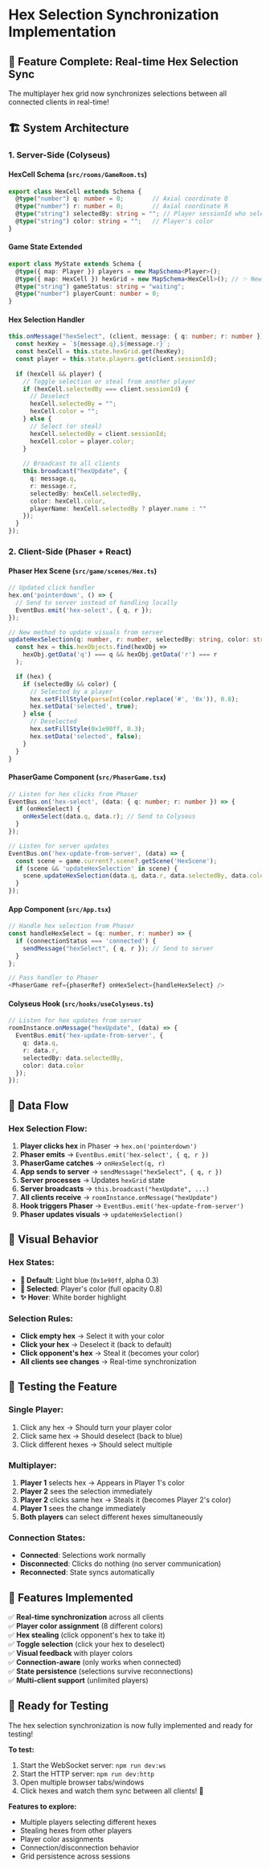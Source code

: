 # Hex Selection Synchronization Implementation

## 🎯 **Feature Complete: Real-time Hex Selection Sync**

The multiplayer hex grid now synchronizes selections between all connected clients in real-time!

## 🏗️ **System Architecture**

### **1. Server-Side (Colyseus)**

#### **HexCell Schema** (`src/rooms/GameRoom.ts`)
```typescript
export class HexCell extends Schema {
  @type("number") q: number = 0;        // Axial coordinate Q
  @type("number") r: number = 0;        // Axial coordinate R
  @type("string") selectedBy: string = ""; // Player sessionId who selected it
  @type("string") color: string = "";   // Player's color
}
```

#### **Game State Extended**
```typescript
export class MyState extends Schema {
  @type({ map: Player }) players = new MapSchema<Player>();
  @type({ map: HexCell }) hexGrid = new MapSchema<HexCell>(); // ✨ New!
  @type("string") gameStatus: string = "waiting";
  @type("number") playerCount: number = 0;
}
```

#### **Hex Selection Handler**
```typescript
this.onMessage("hexSelect", (client, message: { q: number; r: number }) => {
  const hexKey = `${message.q},${message.r}`;
  const hexCell = this.state.hexGrid.get(hexKey);
  const player = this.state.players.get(client.sessionId);
  
  if (hexCell && player) {
    // Toggle selection or steal from another player
    if (hexCell.selectedBy === client.sessionId) {
      // Deselect
      hexCell.selectedBy = "";
      hexCell.color = "";
    } else {
      // Select (or steal)
      hexCell.selectedBy = client.sessionId;
      hexCell.color = player.color;
    }
    
    // Broadcast to all clients
    this.broadcast("hexUpdate", {
      q: message.q,
      r: message.r,
      selectedBy: hexCell.selectedBy,
      color: hexCell.color,
      playerName: hexCell.selectedBy ? player.name : ""
    });
  }
});
```

### **2. Client-Side (Phaser + React)**

#### **Phaser Hex Scene** (`src/game/scenes/Hex.ts`)
```typescript
// Updated click handler
hex.on('pointerdown', () => {
  // Send to server instead of handling locally
  EventBus.emit('hex-select', { q, r });
});

// New method to update visuals from server
updateHexSelection(q: number, r: number, selectedBy: string, color: string) {
  const hex = this.hexObjects.find(hexObj => 
    hexObj.getData('q') === q && hexObj.getData('r') === r
  );

  if (hex) {
    if (selectedBy && color) {
      // Selected by a player
      hex.setFillStyle(parseInt(color.replace('#', '0x')), 0.8);
      hex.setData('selected', true);
    } else {
      // Deselected
      hex.setFillStyle(0x1e90ff, 0.3);
      hex.setData('selected', false);
    }
  }
}
```

#### **PhaserGame Component** (`src/PhaserGame.tsx`)
```typescript
// Listen for hex clicks from Phaser
EventBus.on('hex-select', (data: { q: number; r: number }) => {
  if (onHexSelect) {
    onHexSelect(data.q, data.r); // Send to Colyseus
  }
});

// Listen for server updates
EventBus.on('hex-update-from-server', (data) => {
  const scene = game.current?.scene?.getScene('HexScene');
  if (scene && 'updateHexSelection' in scene) {
    scene.updateHexSelection(data.q, data.r, data.selectedBy, data.color);
  }
});
```

#### **App Component** (`src/App.tsx`)
```typescript
// Handle hex selection from Phaser
const handleHexSelect = (q: number, r: number) => {
  if (connectionStatus === 'connected') {
    sendMessage("hexSelect", { q, r }); // Send to server
  }
};

// Pass handler to Phaser
<PhaserGame ref={phaserRef} onHexSelect={handleHexSelect} />
```

#### **Colyseus Hook** (`src/hooks/useColyseus.ts`)
```typescript
// Listen for hex updates from server
roomInstance.onMessage("hexUpdate", (data) => {
  EventBus.emit('hex-update-from-server', {
    q: data.q,
    r: data.r,
    selectedBy: data.selectedBy,
    color: data.color
  });
});
```

## 🔄 **Data Flow**

### **Hex Selection Flow:**
1. **Player clicks hex** in Phaser → `hex.on('pointerdown')`
2. **Phaser emits** → `EventBus.emit('hex-select', { q, r })`
3. **PhaserGame catches** → `onHexSelect(q, r)`
4. **App sends to server** → `sendMessage("hexSelect", { q, r })`
5. **Server processes** → Updates `hexGrid` state
6. **Server broadcasts** → `this.broadcast("hexUpdate", ...)`
7. **All clients receive** → `roomInstance.onMessage("hexUpdate")`
8. **Hook triggers Phaser** → `EventBus.emit('hex-update-from-server')`
9. **Phaser updates visuals** → `updateHexSelection()`

## 🎨 **Visual Behavior**

### **Hex States:**
- **🔵 Default**: Light blue (`0x1e90ff`, alpha 0.3)
- **🎨 Selected**: Player's color (full opacity 0.8)
- **✨ Hover**: White border highlight

### **Selection Rules:**
- **Click empty hex** → Select it with your color
- **Click your hex** → Deselect it (back to default)
- **Click opponent's hex** → Steal it (becomes your color)
- **All clients see changes** → Real-time synchronization

## 🧪 **Testing the Feature**

### **Single Player:**
1. Click any hex → Should turn your player color
2. Click same hex → Should deselect (back to blue)
3. Click different hexes → Should select multiple

### **Multiplayer:**
1. **Player 1** selects hex → Appears in Player 1's color
2. **Player 2** sees the selection immediately
3. **Player 2** clicks same hex → Steals it (becomes Player 2's color)
4. **Player 1** sees the change immediately
5. **Both players** can select different hexes simultaneously

### **Connection States:**
- **Connected**: Selections work normally
- **Disconnected**: Clicks do nothing (no server communication)
- **Reconnected**: State syncs automatically

## 🚀 **Features Implemented**

✅ **Real-time synchronization** across all clients  
✅ **Player color assignment** (8 different colors)  
✅ **Hex stealing** (click opponent's hex to take it)  
✅ **Toggle selection** (click your hex to deselect)  
✅ **Visual feedback** with player colors  
✅ **Connection-aware** (only works when connected)  
✅ **State persistence** (selections survive reconnections)  
✅ **Multi-client support** (unlimited players)  

## 🎯 **Ready for Testing**

The hex selection synchronization is now fully implemented and ready for testing! 

**To test:**
1. Start the WebSocket server: `npm run dev:ws`
2. Start the HTTP server: `npm run dev:http` 
3. Open multiple browser tabs/windows
4. Click hexes and watch them sync between all clients! 🎉

**Features to explore:**
- Multiple players selecting different hexes
- Stealing hexes from other players
- Player color assignments
- Connection/disconnection behavior
- Grid persistence across sessions
